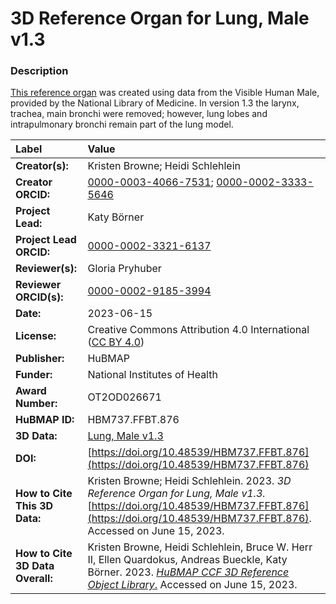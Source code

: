 # 3D Reference Organ for Lung, Male v1.3

### Description
[This reference organ](https://hubmapconsortium.github.io/ccf/pages/ccf-3d-reference-library.html) was created using data from the Visible Human Male, provided by the National Library of Medicine. In version 1.3 the larynx, trachea, main bronchi were removed; however, lung lobes and intrapulmonary bronchi remain part of the lung model.

| Label | Value |
| :------------- |:-------------|
| **Creator(s):** | Kristen Browne; Heidi Schlehlein |
| **Creator ORCID:** | [0000-0003-4066-7531](https://orcid.org/0000-0003-4066-7531); [0000-0002-3333-5646](https://orcid.org/0000-0002-3333-5646)|
| **Project Lead:** | Katy B&ouml;rner |
| **Project Lead ORCID:** | [0000-0002-3321-6137](https://orcid.org/0000-0002-3321-6137) |
| **Reviewer(s):** | Gloria Pryhuber |
| **Reviewer ORCID(s):** |[0000-0002-9185-3994](https://doi.org/10.5072/0000-0002-9185-3994)|
| **Date:** | 2023-06-15 |
| **License:** | Creative Commons Attribution 4.0 International ([CC BY 4.0](https://creativecommons.org/licenses/by/4.0/)) |
| **Publisher:** | HuBMAP |
| **Funder:** | National Institutes of Health |
| **Award Number:** | OT2OD026671 |
| **HuBMAP ID:** | HBM737.FFBT.876 |
| **3D Data:** | [Lung, Male v1.3](https://hubmapconsortium.github.io/ccf-releases/v1.4/models/3d-vh-f-lung.glb) |
| **DOI:** | [https://doi.org/10.48539/HBM737.FFBT.876](https://doi.org/10.48539/HBM737.FFBT.876) |
| **How to Cite This 3D Data:** |  Kristen Browne; Heidi Schlehlein. 2023. *3D Reference Organ for Lung, Male v1.3.* [https://doi.org/10.48539/HBM737.FFBT.876](https://doi.org/10.48539/HBM737.FFBT.876). Accessed on June 15, 2023. |
| **How to Cite 3D Data Overall:** | Kristen Browne, Heidi Schlehlein, Bruce W. Herr II, Ellen Quardokus, Andreas Bueckle, Katy B&ouml;rner. 2023. [*HuBMAP CCF 3D Reference Object Library*.](https://humanatlas.io/3d-reference-library) Accessed on June 15, 2023. | 
